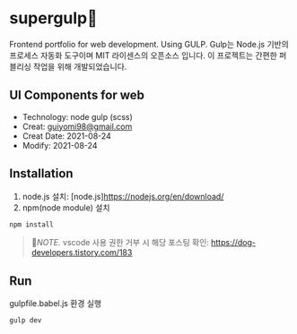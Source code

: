 # supergulp:dolphin:
Frontend portfolio for web development. Using GULP. 
Gulp는 Node.js 기반의 프로세스 자동화 도구이며 MIT 라이센스의 오픈소스 입니다. 
이 프로젝트는 간편한 퍼블리싱 작업을 위해 개발되었습니다.

## UI Components for web
- Technology: node gulp (scss)
- Creat: guiyomi98@gmail.com
- Creat Date: 2021-08-24
- Modify: 2021-08-24

## Installation
1. node.js 설치: [node.js]https://nodejs.org/en/download/
2. npm(node module) 설치
``` js
npm install
```
> :blossom:*NOTE.* vscode 사용 권한 거부 시 해당 포스팅 확인: https://dog-developers.tistory.com/183

## Run
gulpfile.babel.js 환경 실행
``` js
gulp dev
```
